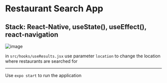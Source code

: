 # Restaurant Search App
## Stack: React-Native, useState(), useEffect(), react-navigation
![image](searching.gif)

in <code>src/hooks/useResults.jsx</code> use parameter <code>location</code> to change the location where restaurants are searched for

---

Use <code>expo start</code> to run the application
